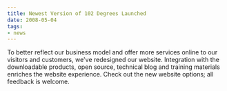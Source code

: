 ```yaml
---
title: Newest Version of 102 Degrees Launched
date: 2008-05-04
tags:
- news
---
```

To better reflect our business model and offer more services online to our visitors and customers, we've redesigned our website.  Integration with the downloadable products, open source, technical blog and training materials enriches the website experience.  Check out the new website options; all feedback is welcome.
